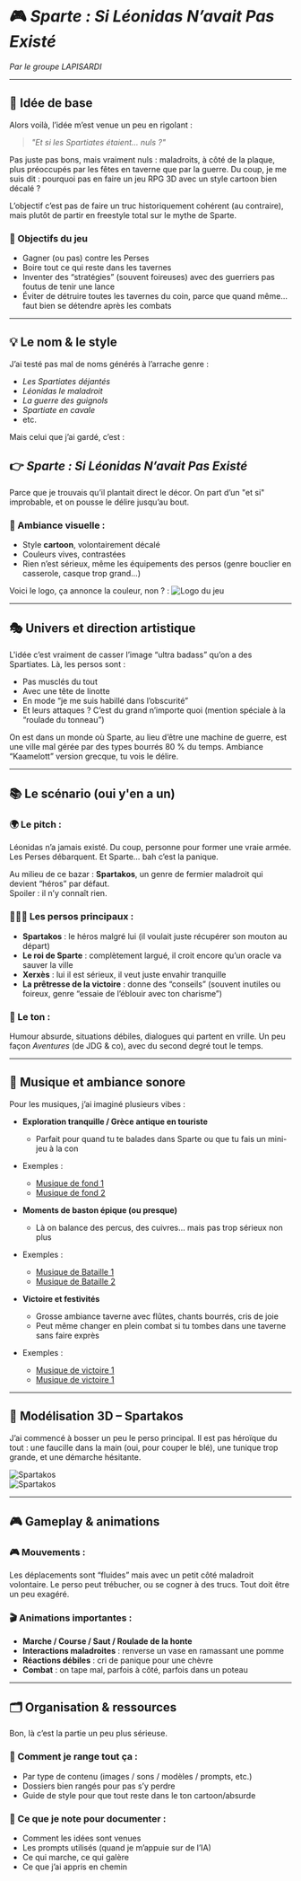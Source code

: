 # 🎮 *Sparte : Si Léonidas N’avait Pas Existé*  
*Par le groupe LAPISARDI*

---

## 🧠 Idée de base

Alors voilà, l’idée m’est venue un peu en rigolant :  
> *"Et si les Spartiates étaient... nuls ?"*

Pas juste pas bons, mais vraiment nuls : maladroits, à côté de la plaque, plus préoccupés par les fêtes en taverne que par la guerre. Du coup, je me suis dit : pourquoi pas en faire un jeu RPG 3D avec un style cartoon bien décalé ?

L’objectif c’est pas de faire un truc historiquement cohérent (au contraire), mais plutôt de partir en freestyle total sur le mythe de Sparte.

### 🎯 Objectifs du jeu

- Gagner (ou pas) contre les Perses  
- Boire tout ce qui reste dans les tavernes  
- Inventer des “stratégies” (souvent foireuses) avec des guerriers pas foutus de tenir une lance  
- Éviter de détruire toutes les tavernes du coin, parce que quand même… faut bien se détendre après les combats

---

## 💡 Le nom & le style

J’ai testé pas mal de noms générés à l’arrache genre :

- *Les Spartiates déjantés*  
- *Léonidas le maladroit*  
- *La guerre des guignols*  
- *Spartiate en cavale*  
- etc.

Mais celui que j’ai gardé, c’est :  
## 👉 *Sparte : Si Léonidas N’avait Pas Existé*  
Parce que je trouvais qu’il plantait direct le décor. On part d’un "et si" improbable, et on pousse le délire jusqu’au bout.

### 🎨 Ambiance visuelle :

- Style **cartoon**, volontairement décalé  
- Couleurs vives, contrastées  
- Rien n’est sérieux, même les équipements des persos (genre bouclier en casserole, casque trop grand…)

Voici le logo, ça annonce la couleur, non ? :
![Logo du jeu](./2.identite/Flux_Dev_A_humorous_logo_for_a_game_titled_Sparta_if_Leonidas__0.jpeg)

---

## 🎭 Univers et direction artistique

L'idée c’est vraiment de casser l’image “ultra badass” qu’on a des Spartiates. Là, les persos sont :

- Pas musclés du tout  
- Avec une tête de linotte  
- En mode “je me suis habillé dans l’obscurité”  
- Et leurs attaques ? C’est du grand n’importe quoi (mention spéciale à la “roulade du tonneau”)

On est dans un monde où Sparte, au lieu d’être une machine de guerre, est une ville mal gérée par des types bourrés 80 % du temps. Ambiance “Kaamelott” version grecque, tu vois le délire.

---

## 📚 Le scénario (oui y'en a un)

### 🌍 Le pitch :

Léonidas n’a jamais existé. Du coup, personne pour former une vraie armée. Les Perses débarquent. Et Sparte… bah c’est la panique.

Au milieu de ce bazar : **Spartakos**, un genre de fermier maladroit qui devient “héros” par défaut.  
Spoiler : il n’y connaît rien.

### 🧑‍🤝‍🧑 Les persos principaux :

- **Spartakos** : le héros malgré lui (il voulait juste récupérer son mouton au départ)  
- **Le roi de Sparte** : complètement largué, il croit encore qu’un oracle va sauver la ville  
- **Xerxès** : lui il est sérieux, il veut juste envahir tranquille  
- **La prêtresse de la victoire** : donne des “conseils” (souvent inutiles ou foireux, genre “essaie de l’éblouir avec ton charisme”)

### 🧶 Le ton :

Humour absurde, situations débiles, dialogues qui partent en vrille. Un peu façon *Aventures* (de JDG & co), avec du second degré tout le temps.

---

## 🎵 Musique et ambiance sonore

Pour les musiques, j’ai imaginé plusieurs vibes :

- **Exploration tranquille / Grèce antique en touriste**  
  - Parfait pour quand tu te balades dans Sparte ou que tu fais un mini-jeu à la con
 - Exemples :
   - [Musique de fond 1](5.Musique/Musique_Fond_01.mp3) 
   - [Musique de fond 2](5.Musique/Musique_Fond_03.mp3)  
    
- **Moments de baston épique (ou presque)**  
  - Là on balance des percus, des cuivres… mais pas trop sérieux non plus
 - Exemples :
   - [Musique de Bataille 1](5.Musique/Musique_Bataille_01.mp3) 
   - [Musique de Bataille 2](5.Musique/Musique_Bataille_02.mp3)  

- **Victoire et festivités**  
  - Grosse ambiance taverne avec flûtes, chants bourrés, cris de joie  
  - Peut même changer en plein combat si tu tombes dans une taverne sans faire exprès
 - Exemples :
   - [Musique de victoire 1](5.Musique/Victory_01.mp3)
   - [Musique de victoire 1](5.Musique/Victory_01.mp3)



---

## 🧍 Modélisation 3D – Spartakos

J’ai commencé à bosser un peu le perso principal. Il est pas héroïque du tout : une faucille dans la main (oui, pour couper le blé), une tunique trop grande, et une démarche hésitante.

![Spartakos](./6.Model%203D/Capture%20d'écran%202025-03-25%20163746.png)  
![Spartakos](./6.Model%203D/Capture%20d'écran%202025-03-25%20164625.png)

---

## 🎮 Gameplay & animations

### 🎮 Mouvements :

Les déplacements sont “fluides” mais avec un petit côté maladroit volontaire. Le perso peut trébucher, ou se cogner à des trucs. Tout doit être un peu exagéré.

### 🎬 Animations importantes :

- **Marche / Course / Saut / Roulade de la honte**  
- **Interactions maladroites** : renverse un vase en ramassant une pomme  
- **Réactions débiles** : cri de panique pour une chèvre  
- **Combat** : on tape mal, parfois à côté, parfois dans un poteau

---

## 🗂️ Organisation & ressources

Bon, là c’est la partie un peu plus sérieuse.

### 📁 Comment je range tout ça :

- Par type de contenu (images / sons / modèles / prompts, etc.)  
- Dossiers bien rangés pour pas s’y perdre  
- Guide de style pour que tout reste dans le ton cartoon/absurde

### 📝 Ce que je note pour documenter :

- Comment les idées sont venues  
- Les prompts utilisés (quand je m’appuie sur de l’IA)  
- Ce qui marche, ce qui galère  
- Ce que j’ai appris en chemin
